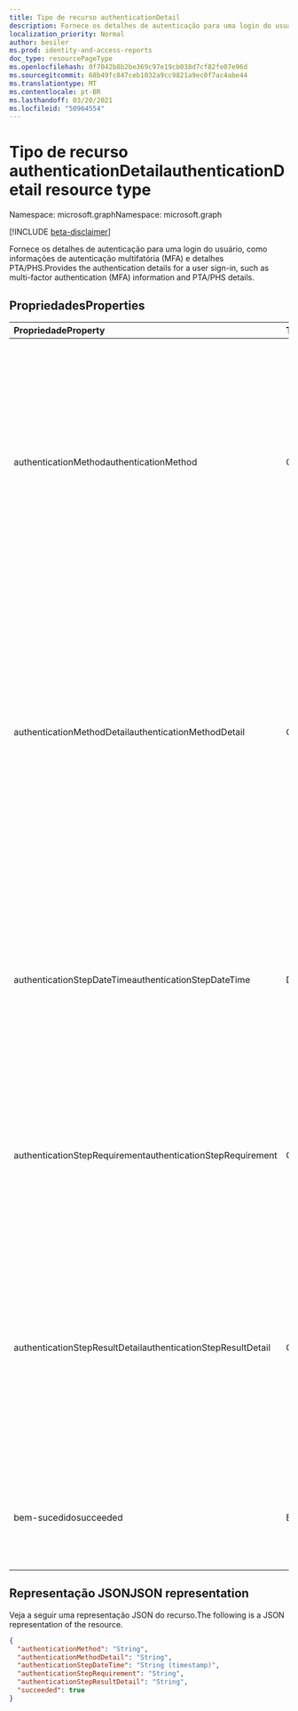 ```yaml
---
title: Tipo de recurso authenticationDetail
description: Fornece os detalhes de autenticação para uma login do usuário, como informações de autenticação multifatória (MFA) e detalhes PTA/PHS.
localization_priority: Normal
author: besiler
ms.prod: identity-and-access-reports
doc_type: resourcePageType
ms.openlocfilehash: 0f7042b8b2be369c97e19cb038d7cf82fe07e96d
ms.sourcegitcommit: 68b49fc847ceb1032a9cc9821a9ec0f7ac4abe44
ms.translationtype: MT
ms.contentlocale: pt-BR
ms.lasthandoff: 03/20/2021
ms.locfileid: "50964554"
---
```

# <a name="authenticationdetail-resource-type"></a><span data-ttu-id="34528-103">Tipo de recurso authenticationDetail</span><span class="sxs-lookup"><span data-stu-id="34528-103">authenticationDetail resource type</span></span>

<span data-ttu-id="34528-104">Namespace: microsoft.graph</span><span class="sxs-lookup"><span data-stu-id="34528-104">Namespace: microsoft.graph</span></span>

[!INCLUDE [beta-disclaimer](../../includes/beta-disclaimer.md)]

<span data-ttu-id="34528-105">Fornece os detalhes de autenticação para uma login do usuário, como informações de autenticação multifatória (MFA) e detalhes PTA/PHS.</span><span class="sxs-lookup"><span data-stu-id="34528-105">Provides the authentication details for a user sign-in, such as multi-factor authentication (MFA) information and PTA/PHS details.</span></span>

## <a name="properties"></a><span data-ttu-id="34528-106">Propriedades</span><span class="sxs-lookup"><span data-stu-id="34528-106">Properties</span></span>

| <span data-ttu-id="34528-107">Propriedade</span><span class="sxs-lookup"><span data-stu-id="34528-107">Property</span></span>                       | <span data-ttu-id="34528-108">Tipo</span><span class="sxs-lookup"><span data-stu-id="34528-108">Type</span></span>           | <span data-ttu-id="34528-109">Descrição</span><span class="sxs-lookup"><span data-stu-id="34528-109">Description</span></span>                                                                                                                                                                                                              |
|:-------------------------------|:---------------|:-------------------------------------------------------------------------------------------------------------------------------------------------------------------------------------------------------------------------|
| <span data-ttu-id="34528-110">authenticationMethod</span><span class="sxs-lookup"><span data-stu-id="34528-110">authenticationMethod</span></span>           | <span data-ttu-id="34528-111">Cadeia de caracteres</span><span class="sxs-lookup"><span data-stu-id="34528-111">String</span></span>         | <span data-ttu-id="34528-112">O tipo de método de autenticação usado para executar esta etapa de autenticação.</span><span class="sxs-lookup"><span data-stu-id="34528-112">The type of authentication method used to perform this step of authentication.</span></span> <span data-ttu-id="34528-113">Valores possíveis: `Password` , , , , , , `SMS` `Voice` `Authenticator App` `Software OATH token` `Satisfied by token` `Previously satisfied` .</span><span class="sxs-lookup"><span data-stu-id="34528-113">Possible values: `Password`, `SMS`, `Voice`, `Authenticator App`, `Software OATH token`, `Satisfied by token`, `Previously satisfied`.</span></span>                            |
| <span data-ttu-id="34528-114">authenticationMethodDetail</span><span class="sxs-lookup"><span data-stu-id="34528-114">authenticationMethodDetail</span></span>     | <span data-ttu-id="34528-115">Cadeia de caracteres</span><span class="sxs-lookup"><span data-stu-id="34528-115">String</span></span>         | <span data-ttu-id="34528-116">Detalhes sobre o método de autenticação usado para executar essa etapa de autenticação.</span><span class="sxs-lookup"><span data-stu-id="34528-116">Details about the authentication method used to perform this authentication step.</span></span> <span data-ttu-id="34528-117">Por exemplo, número de telefone (para SMS e voz), nome do dispositivo (para aplicativo Autenticador) e fonte de senha (por exemplo, nuvem, AD FS, PTA, PHS).</span><span class="sxs-lookup"><span data-stu-id="34528-117">For example, phone number (for SMS and voice), device name (for Authenticator app), and password source (e.g. cloud, AD FS, PTA, PHS).</span></span> |
| <span data-ttu-id="34528-118">authenticationStepDateTime</span><span class="sxs-lookup"><span data-stu-id="34528-118">authenticationStepDateTime</span></span>     | <span data-ttu-id="34528-119">DateTimeOffset</span><span class="sxs-lookup"><span data-stu-id="34528-119">DateTimeOffset</span></span> | <span data-ttu-id="34528-120">Representa informações de data e hora usando o formato ISO 8601 e está sempre em horário UTC.</span><span class="sxs-lookup"><span data-stu-id="34528-120">Represents date and time information using ISO 8601 format and is always in UTC time.</span></span> <span data-ttu-id="34528-121">Por exemplo, meia-noite UTC em 1 de janeiro de 2014 é `2014-01-01T00:00:00Z`.</span><span class="sxs-lookup"><span data-stu-id="34528-121">For example, midnight UTC on Jan 1, 2014 is `2014-01-01T00:00:00Z`.</span></span>                                           |
| <span data-ttu-id="34528-122">authenticationStepRequirement</span><span class="sxs-lookup"><span data-stu-id="34528-122">authenticationStepRequirement</span></span>  | <span data-ttu-id="34528-123">Cadeia de caracteres</span><span class="sxs-lookup"><span data-stu-id="34528-123">String</span></span>         | <span data-ttu-id="34528-124">A etapa de autenticação que isso satisfez.</span><span class="sxs-lookup"><span data-stu-id="34528-124">The step of authentication that this satisfied.</span></span> <span data-ttu-id="34528-125">Por exemplo, autenticação primária ou autenticação multifa factor.</span><span class="sxs-lookup"><span data-stu-id="34528-125">For example, primary authentication, or multi-factor authentication.</span></span>                                                                                                     |
| <span data-ttu-id="34528-126">authenticationStepResultDetail</span><span class="sxs-lookup"><span data-stu-id="34528-126">authenticationStepResultDetail</span></span> | <span data-ttu-id="34528-127">Cadeia de caracteres</span><span class="sxs-lookup"><span data-stu-id="34528-127">String</span></span>         | <span data-ttu-id="34528-128">Detalhes sobre por que a etapa foi bem-sucedida ou falhou.</span><span class="sxs-lookup"><span data-stu-id="34528-128">Details about why the step succeeded or failed.</span></span> <span data-ttu-id="34528-129">Por exemplo, o usuário é bloqueado, o código de fraude inserido, nenhuma entrada de telefone - tempo de tempo, telefone inacessível ou declaração em token.</span><span class="sxs-lookup"><span data-stu-id="34528-129">For examples, user is blocked, fraud code entered, no phone input - timed out, phone unreachable, or claim in token.</span></span>                                                     |
| <span data-ttu-id="34528-130">bem-sucedido</span><span class="sxs-lookup"><span data-stu-id="34528-130">succeeded</span></span>                      | <span data-ttu-id="34528-131">Booliano</span><span class="sxs-lookup"><span data-stu-id="34528-131">Boolean</span></span>        | <span data-ttu-id="34528-132">Indica o status da etapa de autenticação.</span><span class="sxs-lookup"><span data-stu-id="34528-132">Indicates the status of the authentication step.</span></span> <span data-ttu-id="34528-133">Valores possíveis: `succeeded` , `failed` .</span><span class="sxs-lookup"><span data-stu-id="34528-133">Possible values: `succeeded`, `failed`.</span></span>                                                                                                                                 |

## <a name="json-representation"></a><span data-ttu-id="34528-134">Representação JSON</span><span class="sxs-lookup"><span data-stu-id="34528-134">JSON representation</span></span>

<span data-ttu-id="34528-135">Veja a seguir uma representação JSON do recurso.</span><span class="sxs-lookup"><span data-stu-id="34528-135">The following is a JSON representation of the resource.</span></span>

<!-- {
  "blockType": "resource",
  "optionalProperties": [

  ],
  "@odata.type": "microsoft.graph.authenticationDetail",
  "baseType": null
}-->

```json
{
  "authenticationMethod": "String",
  "authenticationMethodDetail": "String",
  "authenticationStepDateTime": "String (timestamp)",
  "authenticationStepRequirement": "String",
  "authenticationStepResultDetail": "String",
  "succeeded": true
}
```

<!-- uuid: 16cd6b66-4b1a-43a1-adaf-3a886856ed98
2019-02-04 14:57:30 UTC -->
<!-- {
  "type": "#page.annotation",
  "description": "authenticationDetail resource",
  "keywords": "",
  "section": "documentation",
  "tocPath": ""
}-->

